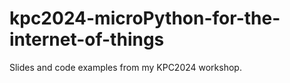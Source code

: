 # kpc2024-microPython-for-the-internet-of-things

Slides and code examples from my KPC2024 workshop.
